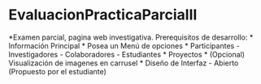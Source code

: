 # EvaluacionPracticaParcialII
*Examen parcial, pagina web investigativa.
Prerequisitos de desarrollo:
    * Información Principal
        * Posea un Menú de opciones
        * Participantes
      - Investigadores
          - Colaboradores
          - Estudiantes
        * Proyectos
        * (Opcional) Visualización de imagenes en carrusel
        * Diseño de Interfaz - Abierto (Propuesto por el estudiante)
